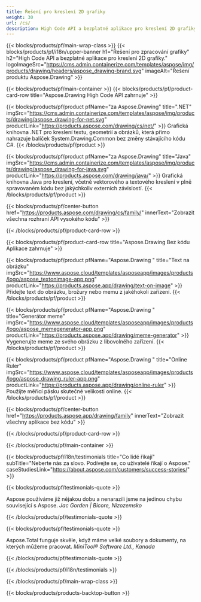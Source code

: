 ```yaml
---
title: Řešení pro kreslení 2D grafiky 
weight: 30
url: /cs/
description: High Code API a bezplatné aplikace pro kreslení 2D grafiky. Schopnost kreslit text, čáry, křivky a obrázky, stejně jako převádět obrázky do různých formátů.
---
```


{{< blocks/products/pf/main-wrap-class >}}
{{< blocks/products/pf/i18n/upper-banner h1="Řešení pro zpracování grafiky" h2="High Code API a bezplatné aplikace pro kreslení 2D grafiky." logoImageSrc="https://cms.admin.containerize.com/templates/aspose/img/products/drawing/headers/aspose_drawing-brand.svg" imageAlt="Řešení produktu Aspose.Drawing" >}}

{{< blocks/products/pf/main-container >}}
{{< blocks/products/pf/product-card-row title="Aspose.Drawing High Code API zahrnuje" >}}

{{< blocks/products/pf/product pfName="za Aspose.Drawing" title=".NET" imgSrc="https://cms.admin.containerize.com/templates/aspose/img/products/drawing/aspose_drawing-for-net.svg" productLink="https://products.aspose.com/drawing/cs/net/" >}}
Grafická knihovna .NET pro kreslení textu, geometrií a obrázků, která přímo nahrazuje balíček System.Drawing.Common bez změny stávajícího kódu C#.
{{< /blocks/products/pf/product >}}

{{< blocks/products/pf/product pfName="za Aspose.Drawing" title="Java" imgSrc="https://cms.admin.containerize.com/templates/aspose/img/products/drawing/aspose_drawing-for-java.svg" productLink="https://products.aspose.com/drawing/java/" >}}
Grafická knihovna Java pro kreslení, včetně vektorového a textového kreslení v plně spravovaném kódu bez jakýchkoliv externích závislostí.
{{< /blocks/products/pf/product >}}

{{< blocks/products/pf/center-button href="https://products.aspose.com/drawing/cs/family/" innerText="Zobrazit všechna rozhraní API vysokého kódu" >}}

{{< /blocks/products/pf/product-card-row >}}

{{< blocks/products/pf/product-card-row title="Aspose.Drawing Bez kódu Aplikace zahrnuje" >}}

{{< blocks/products/pf/product pfName="Aspose.Drawing " title="Text na obrázku" imgSrc="https://www.aspose.cloud/templates/asposeapp/images/products/logo/aspose_textonimage-app.png" productLink="https://products.aspose.app/drawing/text-on-image" >}}
Přidejte text do obrázku, brožury nebo memu z jakéhokoli zařízení.
{{< /blocks/products/pf/product >}}

{{< blocks/products/pf/product pfName="Aspose.Drawing " title="Generátor meme" imgSrc="https://www.aspose.cloud/templates/asposeapp/images/products/logo/aspose_memegenerator-app.png" productLink="https://products.aspose.app/drawing/meme-generator" >}}
Vygenerujte meme ze svého obrázku z libovolného zařízení.
{{< /blocks/products/pf/product >}}

{{< blocks/products/pf/product pfName="Aspose.Drawing " title="Online Ruler" imgSrc="https://www.aspose.cloud/templates/asposeapp/images/products/logo/aspose_drawing_ruler-app.png" productLink="https://products.aspose.app/drawing/online-ruler" >}}
Použijte měřicí pásku skutečné velikosti online.
{{< /blocks/products/pf/product >}}

{{< blocks/products/pf/center-button href="https://products.aspose.app/drawing/family" innerText="Zobrazit všechny aplikace bez kódu" >}}

{{< /blocks/products/pf/product-card-row >}}

{{< /blocks/products/pf/main-container >}}

{{< blocks/products/pf/i18n/testimonials title="Co lidé říkají" subTitle="Neberte nás za slovo. Podívejte se, co uživatelé říkají o Aspose." caseStudiesLink="https://about.aspose.com/customers/success-stories/" >}}

{{< blocks/products/pf/testimonials-quote >}}
<p class="first">
 Aspose používáme již nějakou dobu a nenarazili jsme na jedinou chybu související s Aspose.
 <em>
  Jac Gorden | Bicore, Nizozemsko
 </em>
</p>

{{< /blocks/products/pf/testimonials-quote >}}

{{< blocks/products/pf/testimonials-quote >}}
<p class="second">
 Aspose.Total funguje skvěle, když máme velké soubory a dokumenty, na kterých můžeme pracovat.
 <em>
  MiniTool® Software Ltd., Kanada
 </em>
</p>

{{< /blocks/products/pf/testimonials-quote >}}

{{< /blocks/products/pf/i18n/testimonials >}}

{{< /blocks/products/pf/main-wrap-class >}}

{{< blocks/products/products-backtop-button >}}

